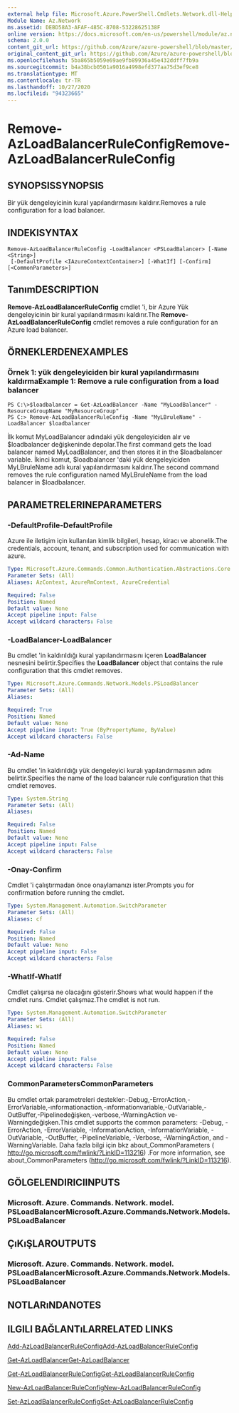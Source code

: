 ```yaml
---
external help file: Microsoft.Azure.PowerShell.Cmdlets.Network.dll-Help.xml
Module Name: Az.Network
ms.assetid: DEBD58A3-AFAF-485C-8708-53228625138F
online version: https://docs.microsoft.com/en-us/powershell/module/az.network/remove-azloadbalancerruleconfig
schema: 2.0.0
content_git_url: https://github.com/Azure/azure-powershell/blob/master/src/Network/Network/help/Remove-AzLoadBalancerRuleConfig.md
original_content_git_url: https://github.com/Azure/azure-powershell/blob/master/src/Network/Network/help/Remove-AzLoadBalancerRuleConfig.md
ms.openlocfilehash: 5ba865b5059e69ae9fb89936a45e432ddff7fb9a
ms.sourcegitcommit: b4a38bcb0501a9016a4998efd377aa75d3ef9ce8
ms.translationtype: MT
ms.contentlocale: tr-TR
ms.lasthandoff: 10/27/2020
ms.locfileid: "94323665"
---
```

# <span data-ttu-id="17152-101">Remove-AzLoadBalancerRuleConfig</span><span class="sxs-lookup"><span data-stu-id="17152-101">Remove-AzLoadBalancerRuleConfig</span></span>

## <span data-ttu-id="17152-102">SYNOPSIS</span><span class="sxs-lookup"><span data-stu-id="17152-102">SYNOPSIS</span></span>
<span data-ttu-id="17152-103">Bir yük dengeleyicinin kural yapılandırmasını kaldırır.</span><span class="sxs-lookup"><span data-stu-id="17152-103">Removes a rule configuration for a load balancer.</span></span>

## <span data-ttu-id="17152-104">INDEKI</span><span class="sxs-lookup"><span data-stu-id="17152-104">SYNTAX</span></span>

```
Remove-AzLoadBalancerRuleConfig -LoadBalancer <PSLoadBalancer> [-Name <String>]
 [-DefaultProfile <IAzureContextContainer>] [-WhatIf] [-Confirm] [<CommonParameters>]
```

## <span data-ttu-id="17152-105">Tanım</span><span class="sxs-lookup"><span data-stu-id="17152-105">DESCRIPTION</span></span>
<span data-ttu-id="17152-106">**Remove-AzLoadBalancerRuleConfig** cmdlet 'i, bir Azure Yük dengeleyicinin bir kural yapılandırmasını kaldırır.</span><span class="sxs-lookup"><span data-stu-id="17152-106">The **Remove-AzLoadBalancerRuleConfig** cmdlet removes a rule configuration for an Azure load balancer.</span></span>

## <span data-ttu-id="17152-107">ÖRNEKLERDEN</span><span class="sxs-lookup"><span data-stu-id="17152-107">EXAMPLES</span></span>

### <span data-ttu-id="17152-108">Örnek 1: yük dengeleyiciden bir kural yapılandırmasını kaldırma</span><span class="sxs-lookup"><span data-stu-id="17152-108">Example 1: Remove a rule configuration from a load balancer</span></span>
```
PS C:\>$loadbalancer = Get-AzLoadBalancer -Name "MyLoadBalancer" -ResourceGroupName "MyResourceGroup"
PS C:> Remove-AzLoadBalancerRuleConfig -Name "MyLBruleName" -LoadBalancer $loadbalancer
```

<span data-ttu-id="17152-109">İlk komut MyLoadBalancer adındaki yük dengeleyiciden alır ve $loadbalancer değişkeninde depolar.</span><span class="sxs-lookup"><span data-stu-id="17152-109">The first command gets the load balancer named MyLoadBalancer, and then stores it in the $loadbalancer variable.</span></span>
<span data-ttu-id="17152-110">İkinci komut, $loadbalancer 'daki yük dengeleyiciden MyLBruleName adlı kural yapılandırmasını kaldırır.</span><span class="sxs-lookup"><span data-stu-id="17152-110">The second command removes the rule configuration named MyLBruleName from the load balancer in $loadbalancer.</span></span>

## <span data-ttu-id="17152-111">PARAMETRELERINE</span><span class="sxs-lookup"><span data-stu-id="17152-111">PARAMETERS</span></span>

### <span data-ttu-id="17152-112">-DefaultProfile</span><span class="sxs-lookup"><span data-stu-id="17152-112">-DefaultProfile</span></span>
<span data-ttu-id="17152-113">Azure ile iletişim için kullanılan kimlik bilgileri, hesap, kiracı ve abonelik.</span><span class="sxs-lookup"><span data-stu-id="17152-113">The credentials, account, tenant, and subscription used for communication with azure.</span></span>

```yaml
Type: Microsoft.Azure.Commands.Common.Authentication.Abstractions.Core.IAzureContextContainer
Parameter Sets: (All)
Aliases: AzContext, AzureRmContext, AzureCredential

Required: False
Position: Named
Default value: None
Accept pipeline input: False
Accept wildcard characters: False
```

### <span data-ttu-id="17152-114">-LoadBalancer</span><span class="sxs-lookup"><span data-stu-id="17152-114">-LoadBalancer</span></span>
<span data-ttu-id="17152-115">Bu cmdlet 'in kaldırıldığı kural yapılandırmasını içeren **LoadBalancer** nesnesini belirtir.</span><span class="sxs-lookup"><span data-stu-id="17152-115">Specifies the **LoadBalancer** object that contains the rule configuration that this cmdlet removes.</span></span>

```yaml
Type: Microsoft.Azure.Commands.Network.Models.PSLoadBalancer
Parameter Sets: (All)
Aliases:

Required: True
Position: Named
Default value: None
Accept pipeline input: True (ByPropertyName, ByValue)
Accept wildcard characters: False
```

### <span data-ttu-id="17152-116">-Ad</span><span class="sxs-lookup"><span data-stu-id="17152-116">-Name</span></span>
<span data-ttu-id="17152-117">Bu cmdlet 'in kaldırıldığı yük dengeleyici kuralı yapılandırmasının adını belirtir.</span><span class="sxs-lookup"><span data-stu-id="17152-117">Specifies the name of the load balancer rule configuration that this cmdlet removes.</span></span>

```yaml
Type: System.String
Parameter Sets: (All)
Aliases:

Required: False
Position: Named
Default value: None
Accept pipeline input: False
Accept wildcard characters: False
```

### <span data-ttu-id="17152-118">-Onay</span><span class="sxs-lookup"><span data-stu-id="17152-118">-Confirm</span></span>
<span data-ttu-id="17152-119">Cmdlet 'i çalıştırmadan önce onaylamanızı ister.</span><span class="sxs-lookup"><span data-stu-id="17152-119">Prompts you for confirmation before running the cmdlet.</span></span>

```yaml
Type: System.Management.Automation.SwitchParameter
Parameter Sets: (All)
Aliases: cf

Required: False
Position: Named
Default value: None
Accept pipeline input: False
Accept wildcard characters: False
```

### <span data-ttu-id="17152-120">-WhatIf</span><span class="sxs-lookup"><span data-stu-id="17152-120">-WhatIf</span></span>
<span data-ttu-id="17152-121">Cmdlet çalışırsa ne olacağını gösterir.</span><span class="sxs-lookup"><span data-stu-id="17152-121">Shows what would happen if the cmdlet runs.</span></span> <span data-ttu-id="17152-122">Cmdlet çalışmaz.</span><span class="sxs-lookup"><span data-stu-id="17152-122">The cmdlet is not run.</span></span>

```yaml
Type: System.Management.Automation.SwitchParameter
Parameter Sets: (All)
Aliases: wi

Required: False
Position: Named
Default value: None
Accept pipeline input: False
Accept wildcard characters: False
```

### <span data-ttu-id="17152-123">CommonParameters</span><span class="sxs-lookup"><span data-stu-id="17152-123">CommonParameters</span></span>
<span data-ttu-id="17152-124">Bu cmdlet ortak parametreleri destekler:-Debug,-ErrorAction,-ErrorVariable,-ınformationaction,-ınformationvariable,-OutVariable,-OutBuffer,-Pipelinedeğişken,-verbose,-WarningAction ve-Warningdeğişken.</span><span class="sxs-lookup"><span data-stu-id="17152-124">This cmdlet supports the common parameters: -Debug, -ErrorAction, -ErrorVariable, -InformationAction, -InformationVariable, -OutVariable, -OutBuffer, -PipelineVariable, -Verbose, -WarningAction, and -WarningVariable.</span></span> <span data-ttu-id="17152-125">Daha fazla bilgi için bkz about_CommonParameters ( http://go.microsoft.com/fwlink/?LinkID=113216) .</span><span class="sxs-lookup"><span data-stu-id="17152-125">For more information, see about_CommonParameters (http://go.microsoft.com/fwlink/?LinkID=113216).</span></span>

## <span data-ttu-id="17152-126">GÖLGELENDIRICI</span><span class="sxs-lookup"><span data-stu-id="17152-126">INPUTS</span></span>

### <span data-ttu-id="17152-127">Microsoft. Azure. Commands. Network. model. PSLoadBalancer</span><span class="sxs-lookup"><span data-stu-id="17152-127">Microsoft.Azure.Commands.Network.Models.PSLoadBalancer</span></span>

## <span data-ttu-id="17152-128">ÇıKıŞLAR</span><span class="sxs-lookup"><span data-stu-id="17152-128">OUTPUTS</span></span>

### <span data-ttu-id="17152-129">Microsoft. Azure. Commands. Network. model. PSLoadBalancer</span><span class="sxs-lookup"><span data-stu-id="17152-129">Microsoft.Azure.Commands.Network.Models.PSLoadBalancer</span></span>

## <span data-ttu-id="17152-130">NOTLARıNDA</span><span class="sxs-lookup"><span data-stu-id="17152-130">NOTES</span></span>

## <span data-ttu-id="17152-131">ILGILI BAĞLANTıLAR</span><span class="sxs-lookup"><span data-stu-id="17152-131">RELATED LINKS</span></span>

[<span data-ttu-id="17152-132">Add-AzLoadBalancerRuleConfig</span><span class="sxs-lookup"><span data-stu-id="17152-132">Add-AzLoadBalancerRuleConfig</span></span>](./Add-AzLoadBalancerRuleConfig.md)

[<span data-ttu-id="17152-133">Get-AzLoadBalancer</span><span class="sxs-lookup"><span data-stu-id="17152-133">Get-AzLoadBalancer</span></span>](./Get-AzLoadBalancer.md)

[<span data-ttu-id="17152-134">Get-AzLoadBalancerRuleConfig</span><span class="sxs-lookup"><span data-stu-id="17152-134">Get-AzLoadBalancerRuleConfig</span></span>](./Get-AzLoadBalancerRuleConfig.md)

[<span data-ttu-id="17152-135">New-AzLoadBalancerRuleConfig</span><span class="sxs-lookup"><span data-stu-id="17152-135">New-AzLoadBalancerRuleConfig</span></span>](./New-AzLoadBalancerRuleConfig.md)

[<span data-ttu-id="17152-136">Set-AzLoadBalancerRuleConfig</span><span class="sxs-lookup"><span data-stu-id="17152-136">Set-AzLoadBalancerRuleConfig</span></span>](./Set-AzLoadBalancerRuleConfig.md)


